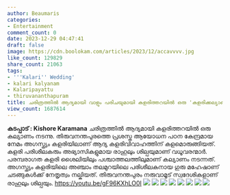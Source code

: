```yaml
---
author: Beaumaris
categories:
- Entertainment
comment_count: 0
date: 2023-12-29 04:47:41
draft: false
image: https://cdn.boolokam.com/articles/2023/12/accavvvv.jpg
like_count: 129829
share_count: 21063
tags:
- '''Kalari'' Wedding'
- kalari kalyanam
- Kalaripayattu
- thiruvananthapuram
title: ചരിത്രത്തിൽ ആദ്യമായി വാളും പരിചയുമായി കളരിത്തറയിൽ ഒരു 'കളരിക്കല്യാണം'
view_count: 1687614
---
```


**കടപ്പാട് : Kishore Karamana** ചരിത്രത്തിൽ ആദ്യമായി കളരിത്തറയിൽ ഒരു കല്യാണം നടന്നു. തിരുവനന്തപുരത്തെ പ്രശസ്ത ആയോധന പഠന കേന്ദ്രമായ നേമം അഗസ്ത്യം കളരിയിലാണ് ആദ്യ കളരിവിവാഹത്തിന് കളമൊരുങ്ങിയത്. കളരി പരിശീലകരും അഭ്യാസികളുമായ രാഹുലും ശില്പയുമാണ് വധൂവരന്മാർ. പരമ്പരാഗത കളരി ശൈലിയിലും പശ്ചാത്തലത്തിലുമാണ് കല്യാണം നടന്നത്. അഗസ്ത്യം കളരിയിലെ അഞ്ചാം തലമുറയിലെ പരിശീലകനായ ഗുരു മഹേഷാണ് ചടങ്ങുകള്‍ക്ക് നേതൃത്വം നല്കിയത്. തിരുവനന്തപുരം നരുവാമൂട് സ്വദേശികളാണ് രാഹുലും ശില്പയും. https://youtu.be/gF96KXhLO0I ![](https://cdn.boolokam.com/articles/2023/12/accavvvv.jpg) ![](https://cdn.boolokam.com/articles/2023/12/acccccc-1.jpg) ![](https://cdn.boolokam.com/articles/2023/12/acccvvv.jpg) ![](https://cdn.boolokam.com/articles/2023/12/caccccccc.jpg) ![](https://cdn.boolokam.com/articles/2023/12/cccc.jpg) ![](https://cdn.boolokam.com/articles/2023/12/cccccccc.jpg) ![](https://cdn.boolokam.com/articles/2023/12/cccccvvv.jpg) ![](https://cdn.boolokam.com/articles/2023/12/cccvvv.jpg)